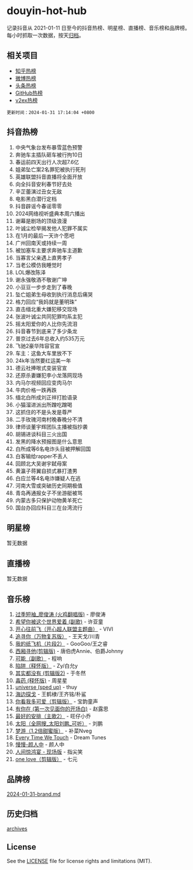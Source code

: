 # douyin-hot-hub

记录抖音从 2021-01-11 日至今的抖音热榜、明星榜、直播榜、音乐榜和品牌榜。每小时抓取一次数据，按天[归档](archives)。

## 相关项目

- [知乎热榜](https://github.com/lonnyzhang423/zhihu-hot-hub)
- [微博热榜](https://github.com/lonnyzhang423/weibo-hot-hub)
- [头条热榜](https://github.com/lonnyzhang423/toutiao-hot-hub)
- [GitHub热榜](https://github.com/lonnyzhang423/github-hot-hub)
- [v2ex热榜](https://github.com/lonnyzhang423/v2ex-hot-hub)


`更新时间：2024-01-31 17:14:04 +0800`

## 抖音热榜

1. 中央气象台发布暴雪蓝色预警
1. 奔驰车主插队砸车被行拘10日
1. 春运前四天出行人次超7.6亿
1. 姐弟坠亡案2名罪犯被执行死刑
1. 英雄联盟抖音直播将全面开放
1. 向全抖音安利春节好去处
1. 辛芷蕾演过丑女无敌
1. 电影黑白潜行定档
1. 抖音辟谣今春谣零零
1. 2024网络视听盛典本周六播出
1. 谢幕是剧场的顶级浪漫
1. 叶诚尘检举揭发他人犯罪不属实
1. 在1月的最后一天许个愿吧
1. 广州回南天或持续一周
1. 被加塞车主要求奔驰车主道歉
1. 当寡言父亲遇上直男孝子
1. 当老公模仿我睡觉时
1. LOL爆改陈泽
1. 谢永强敬酒不敬谢广坤
1. 小豆豆一步步走到了春晚
1. 坠亡姐弟生母收到执行消息后痛哭
1. 格力回应“我妈就是董明珠”
1. 直击缅北重大嫌犯移交现场
1. 张波叶诚尘共同犯罪均系主犯
1. 摇太阳爱你的人比你先流泪
1. 抖音春节到底来了多少条龙
1. 普京过去6年总收入约535万元
1. 飞驰2豪华阵容官宣
1. 车主：这鱼大车里放不下
1. 24k年当然要红运美一年
1. 德云社捧哏式变装官宣
1. 还原杀妻嫌犯李小龙落网现场
1. 内马尔视频回应变肉马尔
1. 牛肉价格一跌再跌
1. 缅北白所成刘正祥打脸语录
1. 小猫溜进派出所蹭吃蹭喝
1. 这抓住的不是头发是尊严
1. 二手玫瑰河南村晚春晚分不清
1. 律师谈董宇辉团队主播被指抄袭
1. 胡锡进谈科目三火出国
1. 发黑的降水预报图是什么意思
1. 白所成等6名电诈头目被押解回国
1. 白客输给rapper不丢人
1. 回顾北大吴谢宇弑母案
1. 黄瀛子蒋翼自损式暴打渣男
1. 白应兰等4名电诈嫌疑人在逃
1. 河南大雪或突破历史同期极值
1. 青岛再通报女子不坐游艇被骂
1. 内蒙古多只保护动物黄羊死亡
1. 国台办回应科目三在台湾流行

## 明星榜

暂无数据

## 直播榜

暂无数据

## 音乐榜

1. [过季短袖_廖俊涛 (火鸡翻唱版)](https://sf86-cdn-tos.douyinstatic.com/obj/tos-cn-ve-2774/ogQVJl0tRBKxQgZji7YClFEBrVDeHpPTWfCZbQ) - 廖俊涛
1. [希望你被这个世界爱着 (副歌)](https://sf86-cdn-tos.douyinstatic.com/obj/tos-cn-ve-2774/oUHCmWQfZlE3QQBKBeD8rCFLpJzPgCpImhsxMt) - 许亚童
1. [开心往前飞（开心超人联盟主题曲）](https://sf6-cdn-tos.douyinstatic.com/obj/tos-cn-ve-2774/9d8fb7c82cf1421fb93a9fe925275e0a) - VIVI
1. [追寻你（万物复苏版）](https://sf86-cdn-tos.douyinstatic.com/obj/tos-cn-ve-2774/oYeAZJsbjIDit9APmBg8u6uDUQnHmoCf3gbo74) - 王天戈/川青
1. [我的纸飞机（片段2）](https://sf6-cdn-tos.douyinstatic.com/obj/tos-cn-ve-2774/oM2ZrKcg2CD5AeRB2gkeXOFB1IxAGJdZPazYHf) - GooGoo/王之睿
1. [西厢寻他(剪辑版)](https://sf3-cdn-tos.douyinstatic.com/obj/tos-cn-ve-2774/oUsAVfAQKlRNxEv5qxvIB8o5qmIWUcXbzJKJhw) - 唐伯虎Annie、伯爵Johnny
1. [可能（副歌）](https://sf3-cdn-tos.douyinstatic.com/obj/tos-cn-ve-2774/cde1731888894259b333569393c2fb51) - 程响
1. [陷阱（释怀版）](https://sf3-cdn-tos.douyinstatic.com/obj/tos-cn-ve-2774/oE8C21LeZrzKLDFfQYgMzx4GAIHageG5IzayY7) - Zy/白允y
1. [其实都没有 (剪辑版2)](https://sf86-cdn-tos.douyinstatic.com/obj/tos-cn-ve-2774/oEBNQenHZtBhxYjGgUDQk0BCHTigQafgFlbQ7k) - 于冬然
1. [毒药 (释怀版)](https://sf3-cdn-tos.douyinstatic.com/obj/tos-cn-ve-2774/oYILMEAzspdZBIzy4frJNB8ZHPHWAhiwowd4Ad) - 周星星
1. [universe (sped up)](https://sf86-cdn-tos.douyinstatic.com/obj/tos-cn-ve-2774/oIQnurQLDCsdYeegkM4CKuVb23MZBXtX6QB8bv) - thuy
1. [海边探戈](https://sf86-cdn-tos.douyinstatic.com/obj/tos-cn-ve-2774/os9gE0VQCGqt6VQkZDyBBYvfSDY0QFe3vVmubn) - 王鹤棣/王齐铭/朴鲨
1. [你看我多可爱（剪辑版）](https://sf86-cdn-tos.douyinstatic.com/obj/tos-cn-ve-2774/018d241ee66a4a189b2fa9ea2fe3363d) - 宝韵童声
1. [有你在 (第一次见面你的开场白)](https://sf86-cdn-tos.douyinstatic.com/obj/tos-cn-ve-2774/oAthrQ3ClJBfI57uBoFEgNDYtNCZ0TSYQQfxQ0) - 赵露思
1. [最好的安排（主歌2）](https://sf86-cdn-tos.douyinstatic.com/obj/tos-cn-ve-2774/oMMZX1DuHpMwgoDztBmZswgQnbCeeANZxBHkFY) - 旺仔小乔
1. [太阳（全网搜_太阳刘鹏_可听）](https://sf86-cdn-tos.douyinstatic.com/obj/tos-cn-ve-2774/ogWbyIQnlBFImVbeDocRdCIYtBHlbJXgfZMvgz) - 刘鹏
1. [梦游（1.2倍甜蜜版）](https://sf86-cdn-tos.douyinstatic.com/obj/tos-cn-ve-2774/o4gyAUm8hwufoEABmwVIiQtHsFuGzAEEWtNMzo) - 补菜Nveg
1. [Every Time We Touch](https://sf86-cdn-tos.douyinstatic.com/obj/tos-cn-ve-2774/ogN6lUKQeBBfEVhIOMikG1CcJjugxk1tztZyhP) - Dream Tunes
1. [慢慢-颜人中](https://sf86-cdn-tos.douyinstatic.com/obj/tos-cn-ve-2774/ocjHNfBXdBxQNC8ZGAeoLMFTUgtBg8bkExunDC) - 颜人中
1. [人间惊鸿宴 - 现场版](https://sf3-cdn-tos.douyinstatic.com/obj/tos-cn-ve-2774/osF4mrPePAf2Yv8Wfr5fATCHZwL5h1QiGQAKwz) - 指尖笑
1. [one love（剪辑版）](https://sf86-cdn-tos.douyinstatic.com/obj/tos-cn-ve-2774/o4utbbKzHedACBQ0bkG7ZBgUvDQzbBDnYd1f1k) - 七元

## 品牌榜

[2024-01-31-brand.md](archives/2024-01-31-brand.md)

## 历史归档

[archives](archives)

## License

See the [LICENSE](LICENSE) file for license rights and limitations (MIT).
